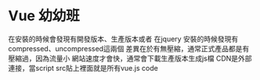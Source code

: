 # Vue 幼幼班
在安裝的時候會發現有開發版本、生產版本或者
在jquery 安裝的時候發現有compressed、uncompressed這兩個
差異在於有無壓縮，通常正式產品都是有壓縮過，因為流量小
網站速度才會快，通常會下載生產版本生成js檔
CDN是外部連接，當script src貼上裡面就是所有vue.js code
